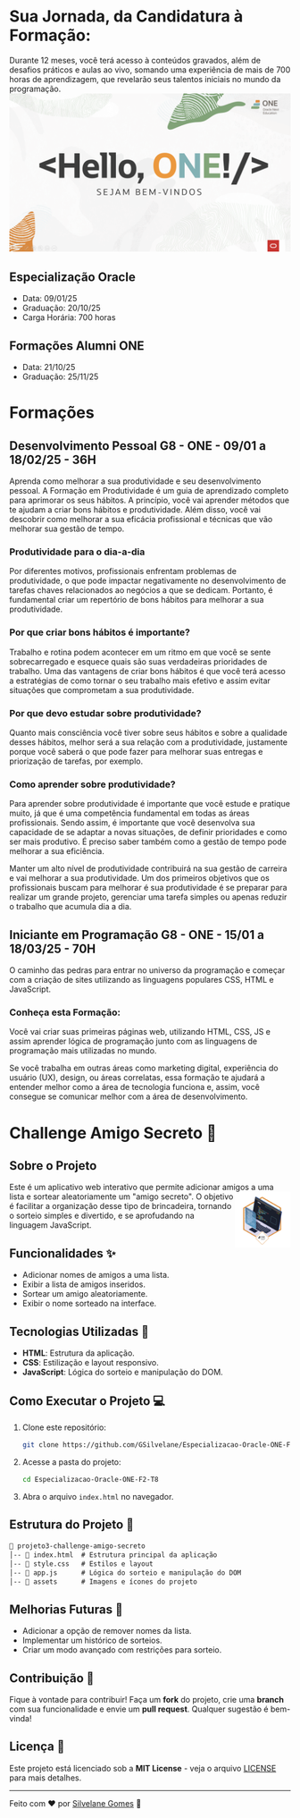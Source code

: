 # Sua Jornada, da Candidatura à Formação:
Durante 12 meses, você terá acesso à conteúdos gravados, além de desafios práticos e aulas ao vivo, somando uma experiência de mais de 700 horas de aprendizagem, que revelarão seus talentos iniciais no mundo da programação.
<img src="img/helloONE.webp">
## Especialização Oracle
- Data: 09/01/25
- Graduação: 20/10/25
- Carga Horária: 700 horas
## Formações Alumni ONE
- Data: 21/10/25
- Graduação: 25/11/25

# Formações
## Desenvolvimento Pessoal G8 - ONE - 09/01 a 18/02/25 - 36H
Aprenda como melhorar a sua produtividade e seu desenvolvimento pessoal.
A Formação em Produtividade é um guia de aprendizado completo para aprimorar os seus hábitos. A princípio, você vai aprender métodos que te ajudam a criar bons hábitos e produtividade. Além disso, você vai descobrir como melhorar a sua eficácia profissional e técnicas que vão melhorar sua gestão de tempo.

### Produtividade para o dia-a-dia
Por diferentes motivos, profissionais enfrentam problemas de produtividade, o que pode impactar negativamente no desenvolvimento de tarefas chaves relacionados ao negócios a que se dedicam. Portanto, é fundamental criar um repertório de bons hábitos para melhorar a sua produtividade.

### Por que criar bons hábitos é importante?
Trabalho e rotina podem acontecer em um ritmo em que você se sente sobrecarregado e esquece quais são suas verdadeiras prioridades de trabalho. Uma das vantagens de criar bons hábitos é que você terá acesso a estratégias de como tornar o seu trabalho mais efetivo e assim evitar situações que comprometam a sua produtividade.

### Por que devo estudar sobre produtividade?
Quanto mais consciência você tiver sobre seus hábitos e sobre a qualidade desses hábitos, melhor será a sua relação com a produtividade, justamente porque você saberá o que pode fazer para melhorar suas entregas e priorização de tarefas, por exemplo.

### Como aprender sobre produtividade?
Para aprender sobre produtividade é importante que você estude e pratique muito, já que é uma competência fundamental em todas as áreas profissionais. Sendo assim, é importante que você desenvolva sua capacidade de se adaptar a novas situações, de definir prioridades e como ser mais produtivo. É preciso saber também como a gestão de tempo pode melhorar a sua eficiência.

Manter um alto nível de produtividade contribuirá na sua gestão de carreira e vai melhorar a sua produtividade. Um dos primeiros objetivos que os profissionais buscam para melhorar é sua produtividade é se preparar para realizar um grande projeto, gerenciar uma tarefa simples ou apenas reduzir o trabalho que acumula dia a dia.

## Iniciante em Programação G8 - ONE - 15/01 a 18/03/25 - 70H
O caminho das pedras para entrar no universo da programação e começar com a criação de sites utilizando as linguagens populares CSS, HTML e JavaScript.
### Conheça esta Formação:
Você vai criar suas primeiras páginas web, utilizando HTML, CSS, JS e assim aprender lógica de programação junto com as linguagens de programação mais utilizadas no mundo.

Se você trabalha em outras áreas como marketing digital, experiência do usuário (UX), design, ou áreas correlatas, essa formação te ajudará a entender melhor como a área de tecnologia funciona e, assim, você consegue se comunicar melhor com a área de desenvolvimento.

# Challenge Amigo Secreto 🎁

<div>
  
## Sobre o Projeto
Este é um aplicativo web interativo que permite adicionar amigos a uma lista e sortear aleatoriamente um "amigo secreto".<img  align="right" src="img/badge-challenge-amigo-secreto.webp" alt="badge challenge amigo secreto" width="100px" padding="10px"> O objetivo é facilitar a organização desse tipo de brincadeira, tornando o sorteio simples e divertido, e se aprofudando na linguagem JavaScript. 


## Funcionalidades ✨
- Adicionar nomes de amigos a uma lista.
- Exibir a lista de amigos inseridos.
- Sortear um amigo aleatoriamente.
- Exibir o nome sorteado na interface.

## Tecnologias Utilizadas 🚀
- **HTML**: Estrutura da aplicação.
- **CSS**: Estilização e layout responsivo.
- **JavaScript**: Lógica do sorteio e manipulação do DOM.

## Como Executar o Projeto 💻
1. Clone este repositório:
   ```sh
   git clone https://github.com/GSilvelane/Especializacao-Oracle-ONE-F2-T8.git
   ```
2. Acesse a pasta do projeto:
   ```sh
   cd Especializacao-Oracle-ONE-F2-T8
   ```
3. Abra o arquivo `index.html` no navegador.

## Estrutura do Projeto 📂
```
📁 projeto3-challenge-amigo-secreto
│-- 📄 index.html  # Estrutura principal da aplicação
│-- 📄 style.css   # Estilos e layout
│-- 📄 app.js      # Lógica do sorteio e manipulação do DOM
│-- 📁 assets      # Imagens e ícones do projeto
```

## Melhorias Futuras 🚀
- Adicionar a opção de remover nomes da lista.
- Implementar um histórico de sorteios.
- Criar um modo avançado com restrições para sorteio.

## Contribuição 🤝
Fique à vontade para contribuir! Faça um **fork** do projeto, crie uma **branch** com sua funcionalidade e envie um **pull request**. Qualquer sugestão é bem-vinda!

## Licença 📜
Este projeto está licenciado sob a **MIT License** - veja o arquivo [LICENSE](LICENSE) para mais detalhes.

---
Feito com ❤️ por [Silvelane Gomes](https://github.com/GSilvelane) 🚀
</div>
